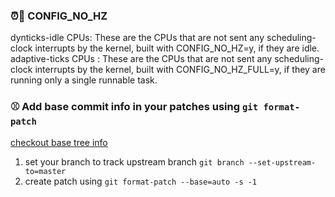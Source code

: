 ### ⏰🥢 CONFIG_NO_HZ 

dynticks-idle CPUs: These are the CPUs that are not sent any scheduling-clock interrupts by the kernel, built with CONFIG_NO_HZ=y, if they are idle.
adaptive-ticks CPUs : These are the CPUs that are not sent any scheduling-clock interrupts by the kernel, built with CONFIG_NO_HZ_FULL=y, if they are running only a single runnable task.

### ⚾ Add base commit info in your patches using `git format-patch`
[checkout base tree info](https://git-scm.com/docs/git-format-patch#_base_tree_information)

1. set your branch to track upstream branch `git branch --set-upstream-to=master`
2. create patch using `git format-patch --base=auto -s -1`
